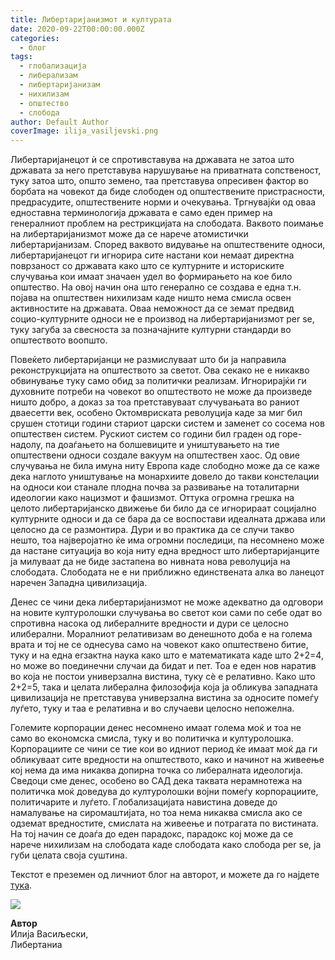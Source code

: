 ```yaml
---
title: Либертаријанизмот и културата
date: 2020-09-22T00:00:00.000Z
categories:
  - блог
tags:
  - глобализација
  - либерализам
  - либертаријанизам
  - нихилизам
  - општество
  - слобода
author: Default Author
coverImage: ilija_vasiljevski.png
---
```


Либертаријанецот ѝ се спротивставува на државата не затоа што државата за него претставува нарушување на приватната сопственост, туку затоа што, општо земено, таа претставува опресивен фактор во борбата на човекот да биде слободен од општествените пристрасности, предрасудите, општествените норми и очекувања. Тргнувајќи од оваа едноставна терминологија државата е само еден пример на генералниот проблем на рестрикцијата на слободата. Ваквото поимање на либертаријанизмот може да се нарече атомистички либертаријанизам. Според ваквото видување на општествените односи, либертаријанецот ги игнорира сите настани кои немаат директна поврзаност со државата како што се културните и историските случувања кои имаат значаен удел во формирањето на кое било општество. На овој начин она што генерално се создава е една т.н. појава на општествен нихилизам каде ништо нема смисла освен активностите на државата. Оваа неможност да се земат предвид социо-културните односи не е производ на либертаријанизмот per se, туку загуба за свесноста за позначајните културни стандарди во општеството воопшто.

Повеќето либертаријанци не размислуваат што би ja направила реконструкцијата на општеството за светот. Ова секако не е никакво обвинување туку само обид за политички реализам. Игнорирајќи ги духовните потреби на човекот во општеството не може да произведе ништо добро, а доказ за тоа претставуваат случувањата во раниот дваесетти век, особено Октомвриската револуција каде за миг бил срушен стотици години стариот царски систем и заменет со сосема нов општествен систем. Рускиот систем со години бил граден од горе-надолу, па доаѓањето на болшевиците и уништувањето на тие општествени односи создале вакуум на општествен хаос. Од овие случувања не била имуна ниту Европа каде слободно може да се каже дека наглото уништување на монархиите довело до такви констелации на односи кои станале плодна почва за развивање на тоталитарни идеологии како нацизмот и фашизмот. Оттука огромна грешка на целото либертаријанско движење би било да се игнорираат социјално културните односи и да се бара да се воспостави идеалната држава или целосно да се размонтира. Дури и во практика да се случи такво нешто, тоа најверојатно ќе има огромни последици, па несомнено може да настане ситуација во која ниту една вредност што либертаријанците ја милуваат да не биде застапена во нивната нова револуција на слободата. Слободата не е ни приближно единствената алка во ланецот наречен Западна цивилизација.

Денес се чини дека либертаријанизмот не може адекватно да одговори на новите културолошки случувања во светот кои сами по себе одат во спротивна насока од либералните вредности и дури се целосно илиберални. Моралниот релативизам во денешното доба е на голема врата и тој не се однесува само на човекот како општествено битие, туку и на една егзактна наука како што е математиката каде што 2+2=4, но може во поединечни случаи да бидат и пет. Тоа е еден нов наратив во која не постои универзална вистина, туку сѐ е релативно. Како што 2+2=5, така и целата либерална филозофија која ја обликува западната цивилизација не претставува универзална вистина за односите помеѓу луѓето, туку и таа е релативна и во случаеви целосно непожелна.

Големите корпорации денес несомнено имаат голема моќ и тоа не само во економска смисла, туку и во политичка и културолошка. Корпорациите се чини се тие кои во идниот период ќе имаат моќ да ги обликуваат сите вредности на општеството, како и начинот на живеење кој нема да има никаква допирна точка со либералната идеологија. Сведоци сме денес, особено во САД дека таквата нерамнотежа на политичка моќ доведува до културолошки војни помеѓу корпорациите, политичарите и луѓето. Глобализацијата навистина доведе до намалување на сиромаштијата, но тоа нема никаква смисла ако се одземат вредностите, смислата на живеење и потрагата по вистината. На тој начин се доаѓа до еден парадокс, парадокс кој може да се нарече нихилизам на слободата каде слободата како слобода per se, ја губи целата своја суштина.  

Текстот е преземен од личниот блог на авторот, и можете да го најдете [тука](https://ilijav.substack.com/p/--5d5).  

![](http://libertaniabackup.local/wp-content/uploads/2020/08/ilija_vasiljevski.png)

**Автор**  
Илија Васиљески,  
Либертаниа
